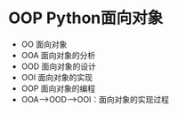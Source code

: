 # OOP Python面向对象
 - OO 面向对象
 - OOA 面向对象的分析
 - OOD 面向对象的设计
 - OOI 面向对象的实现
 - OOP 面向对象的编程
 - OOA-->OOD-->OOI：面向对象的实现过程
